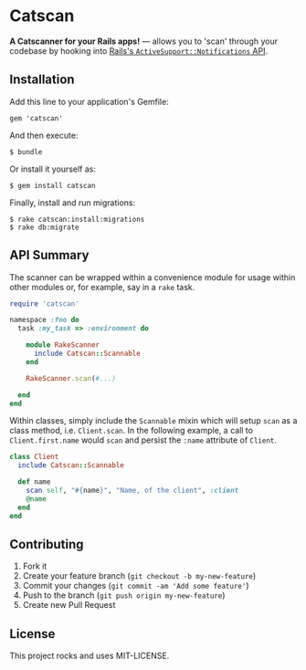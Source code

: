 # Catscan

**A Catscanner for your Rails apps!** &mdash; allows you to 'scan' through your codebase by hooking into [Rails's `ActiveSupport::Notifications` API](http://api.rubyonrails.org/classes/ActiveSupport/Notifications.html).

## Installation

Add this line to your application's Gemfile:

    gem 'catscan'

And then execute:

    $ bundle

Or install it yourself as:

    $ gem install catscan

Finally, install and run migrations:

    $ rake catscan:install:migrations
    $ rake db:migrate

## API Summary

The scanner can be wrapped within a convenience module for usage within
other modules or, for example, say in a `rake` task.

```ruby
require 'catscan'

namespace :foo do
  task :my_task => :environment do

    module RakeScanner
      include Catscan::Scannable
    end

    RakeScanner.scan(#...)

  end
end
```

Within classes, simply include the `Scannable` mixin which will setup
`scan` as a class method, i.e. `Client.scan`.  In the following example,
a call to `Client.first.name` would `scan` and persist the `:name`
attribute of `Client`.

```ruby
class Client
  include Catscan::Scannable

  def name
    scan self, "#{name}", "Name, of the client", :client
    @name
  end
end
```


## Contributing

1. Fork it
2. Create your feature branch (`git checkout -b my-new-feature`)
3. Commit your changes (`git commit -am 'Add some feature'`)
4. Push to the branch (`git push origin my-new-feature`)
5. Create new Pull Request

## License

This project rocks and uses MIT-LICENSE.
